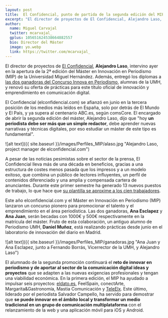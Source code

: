 ```yaml
---
layout: post
title:  El Confidencial, punto de partida de la segunda edición del MIP
excerpt: "El director de proyectos de El Confidencial, Alejandro Laso, intervino ayer en la apertura de la 2ª edición del Máster en Innovación en Periodismo (MIP) de la Universidad Miguel Hernández. Además, entregó los diplomas a las dos ganadoras del Concurso Innova en Periodismo, alumnas de la UMH, y renovó su oferta de prácticas para este título oficial de innovación y emprendimiento en comunicación digital."
author:
  name: Miguel Carvajal
  twitter: mcarvajal_
  gplus: 105651624538664882557 
  bio: Director del Máster
  image: yo.webp
  link: https://twitter.com/mcarvajal_
---
```

El director de proyectos de [El Confidencial](www.elconfidencial.com), **Alejandro Laso**, intervino ayer en la apertura de la 2ª edición del Máster en Innovación en Periodismo (MIP) de la Universidad Miguel Hernández. Además, entregó los diplomas a [las dos ganadoras del Concurso Innova en Periodismo](http://mip.umh.es/blog/2014/09/10/concurso-innnova-premios/), alumnas de la UMH, y renovó su oferta de prácticas para este título oficial de innovación y emprendimiento en comunicación digital. 

El Confidencial (elconfidencial.com) se afianzó en junio en la tercera posición de los medios más leídos en España, solo por detrás de El Mundo y El País, y ya supera al centenario ABC.es, según comsCore. El encargado de abrir la segunda edición del máster, Alejandro Laso, dijo que "hoy **un periodista debe ser más que un simple redactor**, debe aprender nuevas narrativas y técnicas digitales, por eso estudiar un máster de este tipo es fundamental". 

![alt text]({{ site.baseurl }}/images/Perfiles_MIP/alaso.jpg
 "Alejandro Laso, project manager de elconfidencial.com")

A pesar de las noticias pesimistas sobre el sector de la prensa, El Confidencial lleva más de una década en beneficios, gracias a una estructura de costes menos pasada que los impresos y a un modelo exitoso, que combina un público de lectores influyentes, un perfil de contenidos diferenciado y una amplia y compensada cartera de anunciantes. Durante este primer semestre ha generado 13 nuevos puestos de trabajo, lo que hace que [su plantilla se aproxime a los cien trabajadores](http://blogs.elconfidencial.com/comunicacion/en-contacto/2014-07-21/el-confidencial-logra-un-nuevo-record-y-amplia-su-ventaja-con-abc_165251/).

Este año elconfidencial.com y el Máster en Innovación en Periodismo (MIP) lanzaron un concurso pionero para promocionar el talento y el emprendimiento en el área periodística. Las dos ganadoras, **Ana Esclapez** y **Ana Juan**, serán becadas con 1000€ y 500€ respectivamente en la matrícula del máster. Fruto de esta colaboración, un antiguo alumno de Periodismo UMH, **Daniel Muñoz**, está realizando prácticas desde junio en el laboratorio de innovación del diario en Madrid.

![alt text]({{ site.baseurl }}/images/Perfiles_MIP/ganadoras.jpg
 "Ana Juan y Ana Esclapez, junto a Fernando Borrás, Vicerrector de la UMH, y Alejandro Laso")

El alumnado de la segunda promoción continuará el **reto de innovar en periodismo y de aportar al sector de la comunicación digital ideas y proyectos** que se adapten a las nuevas exigencias profesionales y tengan una viabilidad económica. En la primera edición, el MIP ha ayudado a impulsar seis proyectos: [eldato.es](http://www.eldato.es/), FeelSpain, conectArte, Margarita&Gastronomía, Mastia Comunicación y [TeleElx](http://www.teleelx.es/). Este último, liderado por el periodista Salvador Campello, ha servido para demostrar que **se puede innovar en el ámbito local y transformar un medio tradicional en un grupo de comunicación multiplataforma** con el relanzamiento de la web y una aplicación móvil para iOS y Android. 